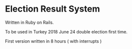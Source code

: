 # Election Result System

Written in Ruby on Rails.

To be used in Turkey 2018 June 24 double election first time.

First version written in 8 hours ( with interrupts )